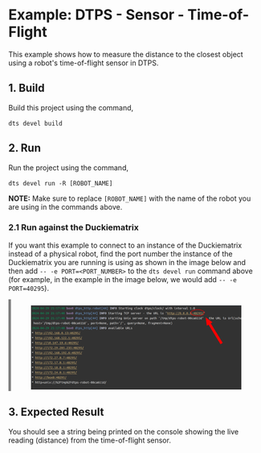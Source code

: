 # Example: DTPS - Sensor - Time-of-Flight

This example shows how to measure the distance to the closest object using a robot's time-of-flight sensor in DTPS.

## 1. Build

Build this project using the command,

```shell
dts devel build
```

## 2. Run

Run the project using the command,

```shell
dts devel run -R [ROBOT_NAME]
```

**NOTE:** Make sure to replace `[ROBOT_NAME]` with the name of the robot you are using in the commands above.


### 2.1 Run against the Duckiematrix

If you want this example to connect to an instance of the Duckiematrix instead of a physical robot, find the
port number the instance of the Duckiematrix you are running is using as shown in the image below and then add
`-- -e PORT=<PORT_NUMBER>` to the `dts devel run` command above
(for example, in the example in the image below, we would add `-- -e PORT=40295`).

<p align="center" style="padding: 12px 40px 0 40px; border-left: 5px solid grey">
  <img src="./docs/figures/dtps-server-port.png" alt="Find the duckiematrix DTPS port to use"/>
</p>


## 3. Expected Result

You should see a string being printed on the console showing the live reading (distance) from the time-of-flight sensor.

